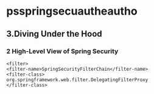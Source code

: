 # psspringsecuautheautho

## 3.Diving Under the Hood
### 2 High-Level View of Spring Security
```
<filter>
<filter-name>SpringSecurityFilterChain</filter-name>
<filter-class>
org.springframework.web.filter.DelegatingFilterProxy
</filter-class>
```

